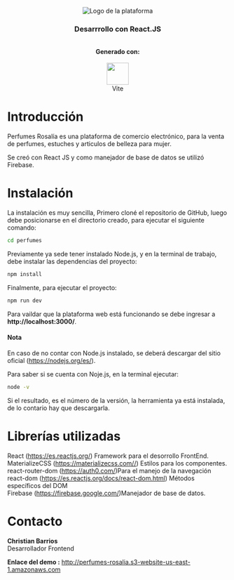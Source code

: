 <p align="center">
  <img src="https://coderhousecourse.s3.amazonaws.com/perfume6.png" alt="Logo de la plataforma"/>
</p>
<h3 align="center">Desarrrollo con React.JS</h3>
<p align=center>
  <br>
 <b>Generado con:</b><br><br>
  <img src="https://vitejs.dev/logo.svg" height="50px"><br>Vite
</p>


# Introducción

Perfumes Rosalía es una plataforma de comercio electrónico, para la venta de perfumes, estuches y articulos de belleza para mujer.

Se creó con React JS y como manejador de base de datos se utilizó Firebase.

# Instalación

La instalación es muy sencilla, Primero cloné el repositorio de GitHub, luego debe posicionarse en el directorio creado, para ejecutar el siguiente comando:

```sh
cd perfumes
```

Previamente ya sede tener instalado Node.js, y en la terminal de trabajo, debe instalar las dependencias del proyecto:

```sh
npm install
```

Finalmente, para ejecutar el proyecto:

```sh
npm run dev
```

Para vaildar que la plataforma web está funcionando se debe ingresar a  **http://localhost:3000/**.

#### Nota
En caso de no contar con Node.js instalado, se deberá descargar del sitio oficial (https://nodejs.org/es/).

Para saber si se cuenta con Noje.js, en la terminal ejecutar:

```sh
node -v
```

Si el resultado, es el número de la versión, la herramienta ya está instalada, de lo contario hay que descargarla.


# Librerías utilizadas

React (https://es.reactjs.org/) Framework para el desorrollo FrontEnd.<br>
MaterializeCSS (https://materializecss.com//) Estilos  para los componentes.<br>
react-router-dom (https://auth0.com/)Para el manejo de la navegación<br>
react-dom (https://es.reactjs.org/docs/react-dom.html) Métodos específicos del DOM<br>
Firebase (https://firebase.google.com/)Manejador de base de datos.<br>


# Contacto

**Christian Barrios**
<br>Desarrollador Frontend

**Enlace del demo :** http://perfumes-rosalia.s3-website-us-east-1.amazonaws.com

